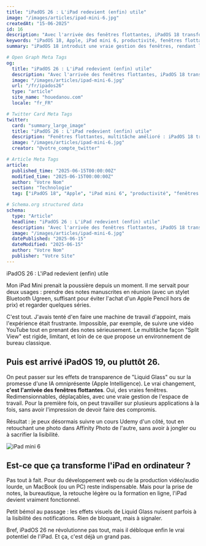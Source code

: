 ```yaml
---
title: "iPadOS 26 : L'iPad redevient (enfin) utile"
image: "/images/articles/ipad-mini-6.jpg"
createdAt: "15-06-2025"
id: 16
description: "Avec l'arrivée des fenêtres flottantes, iPadOS 18 transforme enfin l'iPad en outil productif digne de ce nom. Fini les limitations du Split View : on peut désormais jongler entre plusieurs apps comme sur un ordinateur classique."
keywords: "iPadOS 18, Apple, iPad mini 6, productivité, fenêtres flottantes, Liquid Glass, Apple Intelligence"
summary: "iPadOS 18 introduit une vraie gestion des fenêtres, rendant l'iPad plus polyvalent. Un changement discret, mais fondamental pour ceux qui attendaient depuis des années un multitâche sérieux sur tablette."

# Open Graph Meta Tags
og:
  title: "iPadOS 26 : L'iPad redevient (enfin) utile"
  description: "Avec l'arrivée des fenêtres flottantes, iPadOS 18 transforme enfin l'iPad en outil productif digne de ce nom. Découvrez comment cette mise à jour change la donne pour le multitâche sur tablette."
  image: "/images/articles/ipad-mini-6.jpg"
  url: "/fr/ipados26"
  type: "article"
  site_name: "houedanou.com"
  locale: "fr_FR"

# Twitter Card Meta Tags
twitter:
  card: "summary_large_image"
  title: "iPadOS 26 : L'iPad redevient (enfin) utile"
  description: "Fenêtres flottantes, multitâche amélioré : iPadOS 18 transforme enfin l'iPad en véritable outil de productivité. Fini les limitations du Split View !"
  image: "/images/articles/ipad-mini-6.jpg"
  creator: "@votre_compte_twitter"

# Article Meta Tags
article:
  published_time: "2025-06-15T00:00:00Z"
  modified_time: "2025-06-15T00:00:00Z"
  author: "Votre Nom"
  section: "Technologie"
  tag: ["iPadOS 18", "Apple", "iPad mini 6", "productivité", "fenêtres flottantes", "Liquid Glass", "Apple Intelligence"]

# Schema.org structured data
schema:
  type: "Article"
  headline: "iPadOS 26 : L'iPad redevient (enfin) utile"
  description: "Avec l'arrivée des fenêtres flottantes, iPadOS 18 transforme enfin l'iPad en outil productif digne de ce nom. Fini les limitations du Split View : on peut désormais jongler entre plusieurs apps comme sur un ordinateur classique."
  image: "/images/articles/ipad-mini-6.jpg"
  datePublished: "2025-06-15"
  dateModified: "2025-06-15"
  author: "Votre Nom"
  publisher: "Votre Site"
--- 
```


iPadOS 26 : L'iPad redevient (enfin) utile

Mon iPad Mini prenait la poussière depuis un moment. Il me servait pour deux usages : prendre des notes manuscrites en réunion (avec un stylet Bluetooth Ugreen, suffisant pour éviter l'achat d'un Apple Pencil hors de prix) et regarder quelques séries. 

C'est tout.  J'avais tenté d'en faire une machine de travail d'appoint, mais l'expérience était frustrante. Impossible, par exemple, de suivre une vidéo YouTube tout en prenant des notes sérieusement. Le multitâche façon "Split View" est rigide, limitant, et loin de ce que propose un environnement de bureau classique.

## Puis est arrivé iPadOS 19, ou pluttôt 26.

On peut passer sur les effets de transparence de "Liquid Glass" ou sur la promesse d'une IA omniprésente (Apple Intelligence). Le vrai changement, **c'est l'arrivée des fenêtres flottantes**.
Oui, des vraies fenêtres. 
Redimensionnables, déplaçables, avec une vraie gestion de l'espace de travail. Pour la première fois, on peut travailler sur plusieurs applications à la fois, sans avoir l'impression de devoir faire des compromis.

Résultat : je peux désormais suivre un cours Udemy d'un côté, tout en retouchant une photo dans Affinity Photo de l'autre, sans avoir à jongler ou à sacrifier la lisibilité.

![iPad mini 6](/images/articles/ipad-mini-6.jpg )

## Est-ce que ça transforme l'iPad en ordinateur ? 

Pas tout à fait. Pour du développement web ou de la production vidéo/audio lourde, un MacBook (ou un PC) reste indispensable.
Mais pour la prise de notes, la bureautique, la retouche légère ou la formation en ligne, l'iPad devient vraiment fonctionnel.

Petit bémol au passage : les effets visuels de Liquid Glass nuisent parfois à la lisibilité des notifications. Rien de bloquant, mais à signaler.

Bref, iPadOS 26 ne révolutionne pas tout, mais il débloque enfin le vrai potentiel de l'iPad. Et ça, c'est déjà un grand pas.

